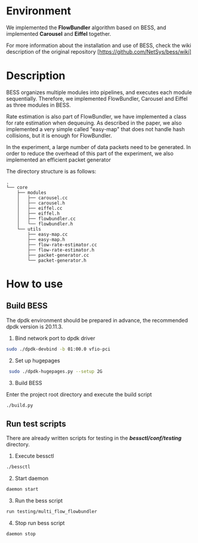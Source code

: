 # Environment

We implemented the **FlowBundler** algorithm based on BESS, and implemented **Carousel** and **Eiffel** together.

For more information about the installation and use of BESS, check the wiki description of the original repository [https://github.com/NetSys/bess/wiki]

# Description

BESS organizes multiple modules into pipelines, and executes each module sequentially. Therefore, we implemented FlowBundler, Carousel and Eiffel as three modules in BESS.

Rate estimation is also part of FlowBundler, we have implemented a class for rate estimation when dequeuing. As described in the paper, we also implemented a very simple called "easy-map" that does not handle hash collisions, but it is enough for FlowBundler. 

In the experiment, a large number of data packets need to be generated. In order to reduce the overhead of this part of the experiment, we also implemented an efficient packet generator

The directory structure is as follows: 

```Plain
.
└── core
    ├── modules
    │   ├── carousel.cc
    │   ├── carousel.h
    │   ├── eiffel.cc
    │   ├── eiffel.h
    │   ├── flowbundler.cc
    │   └── flowbundler.h
    └── utils
        ├── easy-map.cc
        ├── easy-map.h
        ├── flow-rate-estimator.cc
        ├── flow-rate-estimator.h
        ├── packet-generator.cc
        └── packet-generator.h
```

# How to use

## Build BESS

The dpdk environment should be prepared in advance, the recommended dpdk version is 20.11.3. 

1. Bind network port to dpdk driver

```Bash
sudo ./dpdk-devbind -b 01:00.0 vfio-pci
```

2. Set up hugepages

```Bash
 sudo ./dpdk-hugepages.py --setup 2G
```

3. Build BESS

Enter the project root directory and execute the build script

```Bash
./build.py
```

## Run test scripts

There are already written scripts for testing in the ***bessctl/conf/testing*** directory. 

1. Execute bessctl

```Bash
./bessctl
```

2. Start daemon

```Bash
daemon start
```

3. Run the bess script

```Bash
run testing/multi_flow_flowbundler
```

4. Stop run bess script

```Bash
daemon stop
```